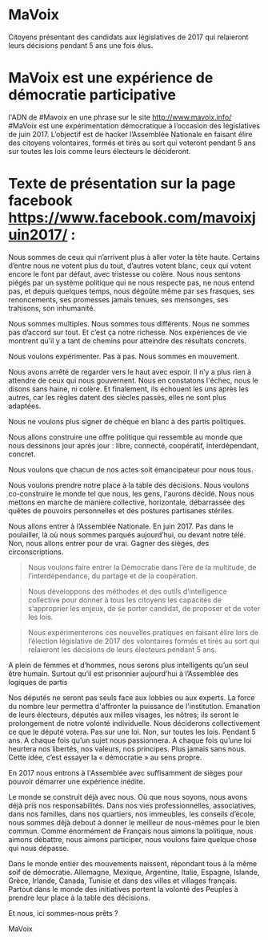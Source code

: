 
# MaVoix
Citoyens présentant des candidats aux législatives de 2017 qui relaieront leurs décisions pendant 5 ans une fois élus.

# MaVoix est une expérience de démocratie participative

l'ADN de #Mavoix en une phrase sur le site http://www.mavoix.info/
#MaVoix est une expérimentation démocratique à l’occasion  des législatives de juin 2017. L’objectif est de hacker l’Assemblée Nationale en faisant élire des citoyens volontaires, formés et tirés au sort qui voteront pendant 5 ans sur toutes les lois comme leurs électeurs le décideront.

# Texte de présentation sur la page facebook https://www.facebook.com/mavoixjuin2017/ :

Nous sommes de ceux qui n’arrivent plus à aller voter la tête haute.
Certains d’entre nous ne votent plus du tout, d’autres votent blanc, ceux qui votent encore le font par défaut, avec tristesse ou colère.
Nous nous sentons piégés par un système politique qui ne nous respecte pas, ne nous entend pas, et depuis quelques temps, nous dégoûte même par ses frasques, ses renoncements, ses promesses jamais tenues, ses mensonges, ses trahisons, son inhumanité.

Nous sommes multiples.
Nous sommes tous différents.
Nous ne sommes pas d’accord sur tout. Et c’est ça notre richesse. Nos expériences de vie montrent qu’il y a tant de chemins pour atteindre des résultats concrets.

Nous voulons expérimenter. Pas à pas.
Nous sommes en mouvement.

Nous avons arrêté de regarder vers le haut avec espoir. Il n’y a plus rien à attendre de ceux qui nous gouvernent. Nous en constatons l'échec, nous le disons sans haine, ni colère.
Et finalement, ils échouent les uns après les autres, car les règles datent des siècles passés, elles ne sont plus adaptées.

Nous ne voulons plus signer de chèque en blanc à des partis politiques.

Nous allons construire une offre politique qui ressemble au monde que nous dessinons jour après jour : libre, connecté, coopératif, interdépendant, concret.

Nous voulons que chacun de nos actes soit émancipateur pour nous tous.

Nous voulons prendre notre place à la table des décisions.
Nous voulons co-construire le monde tel que nous, les gens, l'aurons décidé.
Nous nous mettons en marche de manière collective, horizontale, débarrassée des quêtes de pouvoirs personnelles et des postures partisanes stériles.

Nous allons entrer à l’Assemblée Nationale.
En juin 2017.
Pas dans le poulailler, là où nous sommes parqués aujourd’hui, ou devant notre télé.
Non, nous allons entrer pour de vrai. Gagner des sièges, des circonscriptions.

> Nous voulons faire entrer la Démocratie dans l’ère de la multitude, de l’interdépendance, du partage et de la coopération.

> Nous développons des méthodes et des outils d’intelligence collective pour donner à tous les citoyens les capacités de s’approprier les enjeux, de se porter candidat, de proposer et de voter les lois.

> Nous expérimenterons ces nouvelles pratiques en faisant élire lors de l’élection législative de 2017 des volontaires formés et tirés au sort qui relaieront les décisions de leurs électeurs pendant 5 ans.

A plein de femmes et d’hommes, nous serons plus intelligents qu’un seul être humain. Surtout qu’il est prisonnier aujourd’hui à l’Assemblée des logiques de partis

Nos députés ne seront pas seuls face aux lobbies ou aux experts. La force du nombre leur permettra d'affronter la puissance de l'institution.
Emanation de leurs électeurs, députés aux milles visages, les nôtres; ils seront le prolongement de notre volonté individuelle.
Nous déciderons collectivement ce que le député votera.
Pas sur une loi.
Non, sur toutes les lois.
Pendant 5 ans. A chaque fois qu’un sujet nous passionnera.
A chaque fois qu’une loi heurtera nos libertés, nos valeurs, nos principes.
Plus jamais sans nous.
Cette idée, c’est essayer la « démocratie » au sens propre.

En 2017 nous entrons à l'Assemblée avec suffisamment de sièges pour pouvoir démarrer une expérience inédite.

Le monde se construit déjà avec nous. Où que nous soyons, nous avons déjà pris nos responsabilités. Dans nos vies professionnelles, associatives, dans nos familles, dans nos quartiers, nos immeubles, les conseils d’école, nous sommes déjà debout à donner le meilleur de nous-mêmes pour le bien commun.
Comme énormément de Français nous aimons la politique, nous aimons débattre, nous aimons participer, nous voulons faire quelque chose qui nous dépasse.

Dans le monde entier des mouvements naissent, répondant tous à la même soif de démocratie. Allemagne, Mexique, Argentine, Italie, Espagne, Islande, Grèce, Irlande, Canada, Tunisie et dans des villes et villages français.
Partout dans le monde des initiatives portent la volonté des Peuples à prendre leur place à la table des décisions.

Et nous, ici sommes-nous prêts ?

MaVoix
